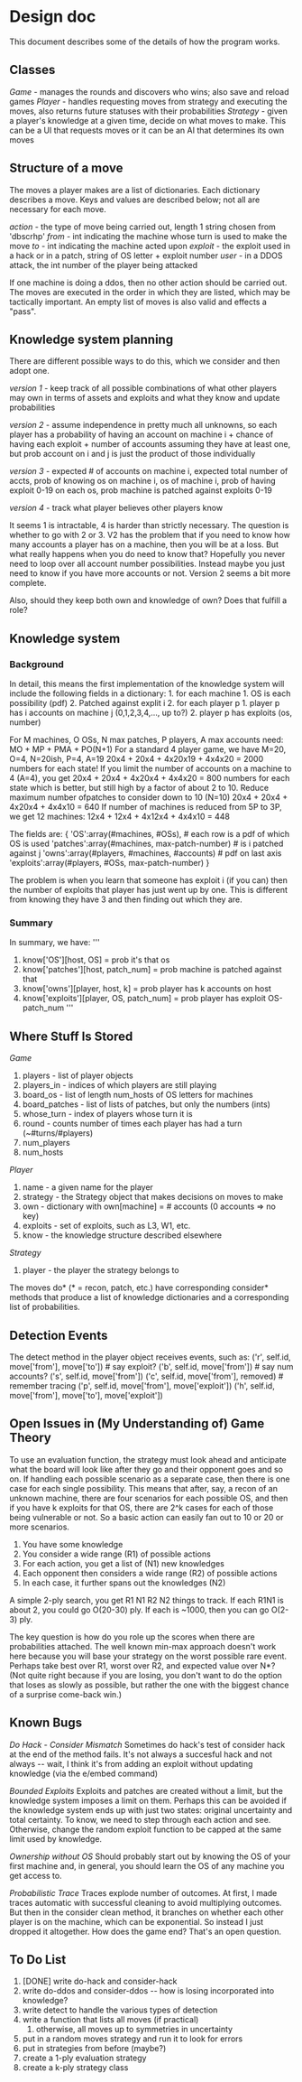 Design doc
==========
This document describes some of the details of how the program works.

Classes
-------
*Game* - manages the rounds and discovers who wins; also save and reload games
*Player* - handles requesting moves from strategy and executing the moves, also
returns future statuses with their probabilities
*Strategy* - given a player's knowledge at a given time, decide on what moves to
make.  This can be a UI that requests moves or it can be an AI that determines its
own moves

Structure of a move
-------------------
The moves a player makes are a list of dictionaries. Each dictionary describes a move. Keys and values are described below; not all are necessary for each move.

*action* - the type of move being carried out, length 1 string chosen from 'dbscrhp'
*from* - int indicating the machine whose turn is used to make the move
*to* - int indicating the machine acted upon
*exploit* - the exploit used in a hack or in a patch, string of OS letter + exploit number
*user* - in a DDOS attack, the int number of the player being attacked

If one machine is doing a ddos, then no other action should be carried out.
The moves are executed in the order in which they are listed, which may be tactically
important.  An empty list of moves is also valid and effects a "pass".


Knowledge system planning
-------------------------
There are different possible ways to do this, which we consider and then adopt one.

*version 1* - keep track of all possible combinations of what other players may own in terms of assets and exploits and what they know and update probabilities

*version 2* - assume independence in pretty much all unknowns, so each player has a probability of having an account on machine i + chance of having each exploit + number of accounts assuming they have at least one, but prob account on i and j is just the product of those individually

*version 3* - expected # of accounts on machine i, expected total number of accts, prob of knowing os on machine i, os of machine i, prob of having exploit 0-19 on each os, prob machine is patched against exploits 0-19

*version 4* - track what player believes other players know

It seems 1 is intractable, 4 is harder than strictly necessary. The question is whether to go with 2 or 3. V2 has the problem that if you need to know how many accounts a player has on a machine, then you will be at a loss. But what really happens when you do need to know that? Hopefully you never need to loop over all account number possibilities. Instead maybe you just need to know if you have more accounts or not. Version 2 seems a bit more complete.

Also, should they keep both own and knowledge of own? Does that fulfill a role?


Knowledge system
----------------

### Background
In detail, this means the first implementation of the knowledge system will include the following fields in a dictionary:
    1. for each machine
        1. OS is each possibility (pdf)
        2. Patched against explit i
    2. for each player p
        1. player p has i accounts on machine j (0,1,2,3,4,..., up to?)
        2. player p has exploits (os, number)

For M machines, O OSs, N max patches, P players, A max accounts need:
MO + MP + PMA + PO(N+1)
For a standard 4 player game, we have M=20, O=4, N=20ish, P=4, A=19
20x4 + 20x4 + 4x20x19 + 4x4x20 = 2000 numbers for each state!
If you limit the number of accounts on a machine to 4 (A=4), you get
20x4 + 20x4 + 4x20x4 + 4x4x20 = 800 numbers for each state
which is better, but still high by a factor of about 2 to 10.
Reduce maximum number ofpatches to consider down to 10 (N=10)
20x4 + 20x4 + 4x20x4 + 4x4x10 = 640
If number of machines is reduced from 5P to 3P, we get 12 machines:
12x4 + 12x4 + 4x12x4 + 4x4x10 = 448

The fields are:
{
 'OS':array(#machines, #OSs),   # each row is a pdf of which OS is used
 'patches':array(#machines, max-patch-number)  # is i patched against j
 'owns':array(#players, #machines, #accounts)  # pdf on last axis
 'exploits':array(#players, #OSs, max-patch-number)
}

The problem is when you learn that someone has exploit i (if you can)
then the number of exploits that player has just went up by one.  This
is different from knowing they have 3 and then finding out which they
are.

### Summary
In summary, we have:
'''
1. know['OS'][host, OS] = prob it's that os
2. know['patches'][host, patch_num] = prob machine is patched against
that
3. know['owns'][player, host, k] = prob player has k accounts on host
4. know['exploits'][player, OS, patch_num] = prob player has exploit
OS-patch_num
'''

Where Stuff Is Stored
---------------------

*Game*
1. players - list of player objects
2. players_in - indices of which players are still playing
3. board_os - list of length num_hosts of OS letters for machines
4. board_patches - list of lists of patches, but only the numbers (ints)
5. whose_turn - index of players whose turn it is
6. round - counts number of times each player has had a turn (~#turns/#players)
7. num_players
8. num_hosts

*Player*
1. name - a given name for the player
2. strategy - the Strategy object that makes decisions on moves to make
3. own - dictionary with own[machine] = # accounts (0 accounts => no key)
4. exploits - set of exploits, such as L3, W1, etc.
5. know - the knowledge structure described elsewhere

*Strategy*
1. player - the player the strategy belongs to


The moves do* (* = recon, patch, etc.) have corresponding consider*
methods that produce a list of knowledge dictionaries and a
corresponding list of probabilities.


Detection Events 
----------------
The detect method in the player object receives events, such as:
 ('r', self.id, move['from'], move['to'])    # say exploit?
 ('b', self.id, move['from'])                # say num accounts?
 ('s', self.id, move['from'])
 ('c', self.id, move['from'], removed)       # remember tracing
 ('p', self.id, move['from'], move['exploit'])
 ('h', self.id, move['from'], move['to'], move['exploit'])


Open Issues in (My Understanding of) Game Theory
------------------------------------------------
To use an evaluation function, the strategy must look ahead and
anticipate what the board will look like after they go and their
opponent goes and so on. If handling each possible scenario as a
separate case, then there is one case for each single
possibility. This means that after, say, a recon of an unknown
machine, there are four scenarios for each possible OS, and then if
you have k exploits for that OS, there are 2^k cases for each of those
being vulnerable or not. So a basic action can easily fan out to 10 or
20 or more scenarios.

1. You have some knowledge
2. You consider a wide range (R1) of possible actions
3. For each action, you get a list of (N1) new knowledges
4. Each opponent then considers a wide range (R2) of possible actions
5. In each case, it further spans out the knowledges (N2)

A simple 2-ply search, you get R1 N1 R2 N2 things to track. If each
R1N1 is about 2, you could go O(20-30) ply. If each is ~1000, then you
can go O(2-3) ply.

The key question is how do you role up the scores when there are
probabilities attached.  The well known min-max approach doesn't work
here because you will base your strategy on the worst possible rare
event. Perhaps take best over R1, worst over R2, and expected value
over N*?  (Not quite right because if you are losing, you don't want
to do the option that loses as slowly as possible, but rather the one
with the biggest chance of a surprise come-back win.)

Known Bugs
----------

_Do Hack - Consider Mismatch_ Sometimes do hack's test of consider
hack at the end of the method fails. It's not always a succesful hack
and not always -- wait, I think it's from adding an exploit without
updating knowledge (via the e/embed command)

_Bounded Exploits_ Exploits and patches are created without a limit,
but the knowledge system imposes a limit on them. Perhaps this can be
avoided if the knowledge system ends up with just two states: original
uncertainty and total certainty. To know, we need to step through each
action and see. Otherwise, change the random exploit function to be
capped at the same limit used by knowledge.

_Ownership without OS_ Should probably start out by knowing the OS of
your first machine and, in general, you should learn the OS of any
machine you get access to.

_Probabilistic Trace_ Traces explode number of outcomes. At first, I
made traces automatic with successful cleaning to avoid multiplying
outcomes. But then in the consider clean method, it branches on
whether each other player is on the machine, which can be
exponential. So instead I just dropped it altogether. How does the
game end? That's an open question.


To Do List
----------
1. [DONE] write do-hack and consider-hack
2. write do-ddos and consider-ddos -- how is losing incorporated into
knowledge?
3. write detect to handle the various types of detection
4. write a function that lists all moves (if practical)
    1. otherwise, all moves up to symmetries in uncertainty
5. put in a random moves strategy and run it to look for errors
6. put in strategies from before (maybe?)
7. create a 1-ply evaluation strategy
8. create a k-ply strategy class

